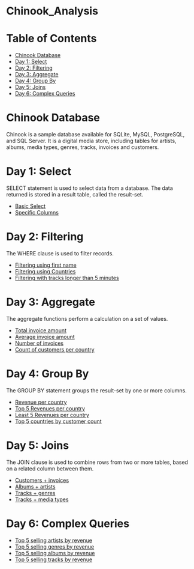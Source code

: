 # Chinook_Analysis
# Table of Contents
- [Chinook Database](#Chinook-Database)
- [Day 1: Select](#Day-1-Select)
- [Day 2: Filtering](#Day-2-Filtering)
- [Day 3: Aggregate](#Day-3-Aggregate)
- [Day 4: Group By](#Day-4-Group-By)
- [Day 5: Joins](#Day-5-Joins)
- [Day 6: Complex Queries](#Day-6-Complex-Queries)

# Chinook Database
Chinook is a sample database available for SQLite, MySQL, PostgreSQL, and SQL Server. It is a digital media store, including tables for artists, albums, media types, genres, tracks, invoices and customers.

# Day 1: Select
SELECT statement is used to select data from a database. The data returned is stored in a result table, called the result-set.
- [Basic Select](data-analytics-projects/SQL_Projects/chinook/day1_select.sql)
- [Specific Columns](data-analytics-projects/SQL_Projects/chinook/day1_select.sql)

# Day 2: Filtering
The WHERE clause is used to filter records.
- [Filtering using first name](data-analytics-projects/SQL_Projects/chinook/day2_filtering.sql)
- [Filtering using Countries](data-analytics-projects/SQL_Projects/chinook/day2_filtering.sql)
- [Filtering with tracks longer than 5 minutes](SQL_Projects/chinook/day2_filtering.sql)

# Day 3: Aggregate
The aggregate functions perform a calculation on a set of values.
- [Total invoice amount](data-analytics-projects/SQL_Projects/chinook/day3_aggregates.sql)
- [Average invoice amount](data-analytics-projects/SQL_Projects/chinook/day3_aggregates.sql)
- [Number of invoices](data-analytics-projects/SQL_Projects/chinook/day3_aggregates.sql)
- [Count of customers per country](data-analytics-projects/SQL_Projects/chinook/day3_aggregates.sql)

# Day 4: Group By
The GROUP BY statement groups the result-set by one or more columns.
- [Revenue per country](data-analytics-projects/SQL_Projects/chinook/day4_groupby.sql)
- [Top 5 Revenues per country](data-analytics-projects/SQL_Projects/chinook/day4_groupby.sql)
- [Least 5 Revenues per country](data-analytics-projects/SQL_Projects/chinook/day4_groupby.sql)
- [Top 5 countries by customer count](data-analytics-projects/SQL_Projects/chinook/day4_groupby.sql)

# Day 5: Joins
The JOIN clause is used to combine rows from two or more tables, based on a related column between them.
- [Customers + invoices](data-analytics-projects/SQL_Projects/chinook/day5_joins.sql)
- [Albums + artists](data-analytics-projects/SQL_Projects/chinook/day5_joins.sql)
- [Tracks + genres](data-analytics-projects/SQL_Projects/chinook/day5_joins.sql)
- [Tracks + media types](data-analytics-projects/SQL_Projects/chinook/day5_joins.sql)

# Day 6: Complex Queries
- [Top 5 selling artists by revenue](data-analytics-projects/SQL_Projects/chinook/day6_complex.sql)
- [Top 5 selling genres by revenue](data-analytics-projects/SQL_Projects/chinook/day6_complex.sql)
- [Top 5 selling albums by revenue](data-analytics-projects/SQL_Projects/chinook/day6_complex.sql)
- [Top 5 selling tracks by revenue](data-analytics-projects/SQL_Projects/chinook/day6_complex.sql)
